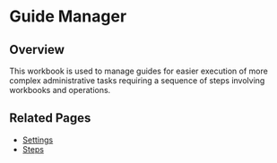 # Guide Manager
## Overview
This workbook is used to manage guides for easier execution of more complex administrative tasks requiring a sequence of steps involving workbooks and operations.
<br/>

## Related Pages

- [Settings](../../workbooks/process-and-tasks/guide-manager/settings.md)
- [Steps](../../workbooks/process-and-tasks/guide-manager/steps.md)
